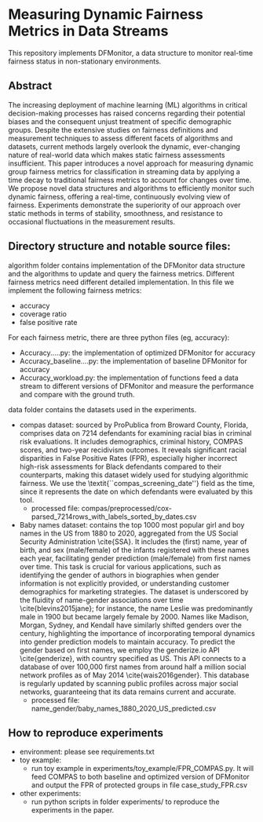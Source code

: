 # Measuring Dynamic Fairness Metrics in Data Streams

This repository implements DFMonitor, a data structure to monitor real-time fairness status in non-stationary environments.


## Abstract
The increasing deployment of machine learning (ML) algorithms in critical decision-making processes has raised concerns regarding their potential biases and the consequent unjust treatment of specific demographic groups. Despite the extensive studies on fairness definitions and measurement techniques to assess different facets of algorithms and datasets, current methods largely overlook the dynamic, ever-changing nature of real-world data which makes static fairness assessments insufficient. This paper introduces a novel approach for measuring dynamic group fairness metrics for classification in streaming data by applying a time decay to traditional fairness metrics to account for changes over time. We propose novel data structures and algorithms to efficiently monitor such dynamic fairness, offering a real-time, continuously evolving view of fairness. Experiments demonstrate the superiority of our approach over static methods in terms of stability, smoothness, and resistance to occasional fluctuations in the measurement results.





## Directory structure and notable source files:
algorithm folder contains implementation of the DFMonitor data structure and the algorithms to update and query the fairness metrics.
Different fairness metrics need different detailed implementation.
In this file we implement the following fairness metrics:
- accuracy
- coverage ratio
- false positive rate

For each fairness metric, there are three python files (eg, accuracy):
- Accuracy.....py: the implementation of optimized DFMonitor for accuracy
- Accuracy_baseline....py: the implementation of baseline DFMonitor for accuracy
- Accuracy_workload.py: the implementation of functions feed a data stream to different versions of DFMonitor and measure the performance and compare with the ground truth.


data folder contains the datasets used in the experiments.
- compas dataset: sourced by ProPublica from Broward County, Florida, comprises data on 7214 defendants for examining racial bias in criminal risk evaluations. It includes demographics, criminal history, COMPAS scores, and two-year recidivism outcomes. It reveals significant racial disparities in False Positive Rates (FPR), especially higher incorrect high-risk assessments for Black defendants compared to their counterparts, making this dataset widely used for studying algorithmic fairness. 
    We use the \textit{``compas\_screening\_date''} field as the time, since it represents the date on which defendants were evaluated by this tool.
    - processed file: compas/preprocessed/cox-parsed_7214rows_with_labels_sorted_by_dates.csv
- Baby names dataset: contains the top 1000 most popular girl and boy names in the US from 1880 to 2020, aggregated from the US Social Security Administration \cite{SSA}. It includes the (first) name, year of birth, and sex (male/female) of the infants registered with these names each year, facilitating gender prediction (male/female) from first names over time.
This task is crucial for various applications, such as identifying the gender of authors in biographies when gender information is not explicitly provided, or understanding customer demographics for marketing strategies. 
    The dataset is underscored by the fluidity of name-gender associations over time \cite{blevins2015jane}; for instance, the name Leslie was predominantly male in 1900 but became largely female by 2000. Names like Madison, Morgan, Sydney, and Kendall have similarly shifted genders over the century, highlighting the importance of incorporating temporal dynamics into gender prediction models to maintain accuracy.
To predict the gender based on first names, we employ the genderize.io API \cite{genderize}, with country specified as US. This API connects to a database of over 100,000 first names from around half a million social network profiles as of May 2014 \cite{wais2016gender}. This database is regularly updated by scanning public profiles across major social networks, guaranteeing that its data remains current and accurate.  
    - processed file: name_gender/baby_names_1880_2020_US_predicted.csv


## How to reproduce experiments

- environment: please see requirements.txt
- toy example: 
    - run toy example in experiments/toy_example/FPR_COMPAS.py. It will feed COMPAS to both baseline and optimized version of DFMonitor and output the FPR of protected groups in file case_study_FPR.csv
- other experiments:
  - run python scripts in folder experiments/ to reproduce the experiments in the paper.




